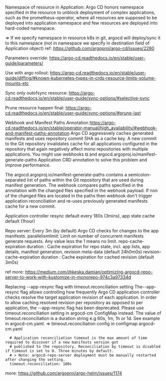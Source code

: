 Namespace of resource in Application:
Argo CD honors namespace specified in the resource to unblock deployment of complex applications, such as the prometheus-operator, where all resources are supposed to be deployed into application namespace and few resources are deployed into hard-coded namespace.

=> If we specify namespace in resource k8s in git, argocd will deploy/sync it to this namespace (not in namespace we specify in destination field of Application object)
ref:
https://github.com/argoproj/argo-cd/issues/2280


Parameters override:
https://argo-cd.readthedocs.io/en/stable/user-guide/parameters/


Use with argo rollout:
https://argo-cd.readthedocs.io/en/stable/user-guide/diffing/#known-kubernetes-types-in-crds-resource-limits-volume-mounts-etc

Sync only outofsync resource:
https://argo-cd.readthedocs.io/en/stable/user-guide/sync-options/#selective-sync

Prune resource happen final:
https://argo-cd.readthedocs.io/en/stable/user-guide/sync-options/#prune-last


Webhook and Manifest Paths Annotation
https://argo-cd.readthedocs.io/en/stable/operator-manual/high_availability/#webhook-and-manifest-paths-annotation
Argo CD aggressively caches generated manifests and uses repository commit SHA as a cache key. A new commit to the Git repository invalidates cache for all applications configured in the repository that again negatively affect mono repositories with multiple applications. You might use webhooks ⧉ and argocd.argoproj.io/manifest-generate-paths Application CRD annotation to solve this problem and improve performance.

The argocd.argoproj.io/manifest-generate-paths contains a semicolon-separated list of paths within the Git repository that are used during manifest generation. The webhook compares paths specified in the annotation with the changed files specified in the webhook payload. If non of the changed files are located in the paths then webhook don't trigger application reconciliation and re-uses previously generated manifests cache for a new commit.



Application controller resync default every 180s (3mins), app state cache default (1hour)


Repo server:
Every 3m (by default) Argo CD checks for changes to the app manifests.
parallelismlimit: Limit on number of concurrent manifests generate requests. Any value less the 1 means no limit.
repo-cache-expiration duration : Cache expiration for repo state, incl. app lists, app details, manifest generation, revision meta-data (default 24h0m0s)
revision-cache-expiration duration : Cache expiration for cached revision (default 3m0s)

ref more:
https://medium.com/@keska.damian/optimizing-argocd-repo-server-to-work-with-kustomize-in-monorepo-974c3a97334d


Replacing --app-resync flag with timeout.reconciliation setting
The--app-resync flag allows controlling how frequently Argo CD application controller checks resolve the target application revision of each application. In order to allow caching resolved revision per repository as opposed to per application, the --app-resync flag has been deprecated. Please use timeout.reconciliation setting in argocd-cm ConfigMap instead. The value of timeout.reconciliation is a duration string e.g 60s, 1m, 1h or 1d. See example in argocd-cm.yaml.
=> timeout.reconciliation config in configmap argocd-cm.yaml

```
  # Application reconciliation timeout is the max amount of time required to discover if a new manifests version got
  # published to the repository. Reconciliation by timeout is disabled if timeout is set to 0. Three minutes by default.
  # > Note: argocd-repo-server deployment must be manually restarted after changing the setting.
  timeout.reconciliation: 180s
```
more:
https://github.com/argoproj/argo-helm/issues/1174
